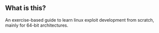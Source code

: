 ## What is this?

An exercise-based guide to learn linux exploit development from scratch, mainly for 64-bit architectures.
